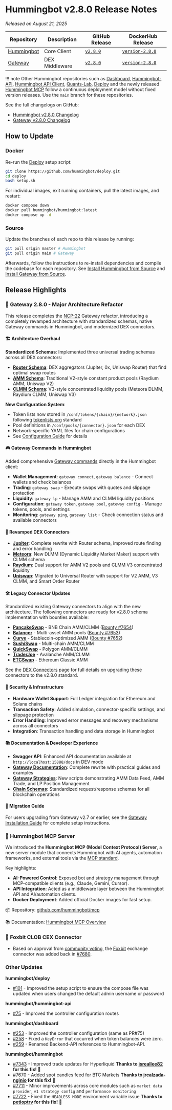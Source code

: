 # Hummingbot v2.8.0 Release Notes

*Released on August 21, 2025*

| Repository | Description | GitHub Release | DockerHub Release |
|------------|-------------|----------------|-------------------|
| [Hummingbot](https://github.com/hummingbot/hummingbot) | Core Client | [`v2.8.0`](https://github.com/hummingbot/hummingbot/releases/tag/v2.8.0) | [`version-2.8.0`](https://hub.docker.com/r/hummingbot/hummingbot/tags?name=version-2.8.0) |
| [Gateway](https://github.com/hummingbot/gateway) | DEX Middleware | [`v2.8.0`](https://github.com/hummingbot/gateway/releases/tag/v2.8.0) | [`version-2.8.0`](https://hub.docker.com/r/hummingbot/gateway/tags?name=version-2.8.0) |


!!! note
    Other Hummingbot repositories such as [Dashboard](https://github.com/hummingbot/dashboard), [Hummingbot-API](https://github.com/hummingbot/hummingbot-api), [Hummingbot API Client](https://github.com/hummingbot/hummingbot-api-client), [Quants-Lab](https://github.com/hummingbot/quant-lab), [Deploy](https://github.com/hummingbot/deploy) and the newly released [Hummingbot MCP](https://github.com/hummingbot/mcp) follow a continuous deployment model without fixed version releases. Use the `main` branch for these repositories.

See the full changelogs on GitHub:

- [Hummingbot v2.8.0 Changelog](https://github.com/hummingbot/hummingbot/releases/tag/v2.8.0)
- [Gateway v2.8.0 Changelog](https://github.com/hummingbot/gateway/releases/tag/v2.8.0)

## How to Update

### Docker

Re-run the [Deploy](https://github.com/hummingbot/deploy) setup script:
```bash
git clone https://github.com/hummingbot/deploy.git
cd deploy
bash setup.sh
```

For individual images, exit running containers, pull the latest images, and restart:
```bash
docker compose down
docker pull hummingbot/hummingbot:latest
docker compose up -d
```

### Source

Update the branches of each repo to this release by running:
```bash
git pull origin master # Hummingbot
git pull origin main # Gateway
```

Afterwards, follow the instructions to re-install dependencies and compile the codebase for each repository. See [Install Hummingbot from Source](/installation/linux/) and [Install Gateway from Source](/gateway/installation).

## Release Highlights

### 🔗 Gateway 2.8.0 - Major Architecture Refactor

This release completes the [NCP-22](https://snapshot.box/#/s:hbot-ncp.eth/proposal/0xce92e088bb088e66e17f6c26b07643f1dcb3c0e57c8d3e93b80e37e6c92e7ebf) Gateway refactor, introducing a completely revamped architecture with standardized schemas, native Gateway commands in Hummingbot, and modernized DEX connectors.

#### 🏗️ Architecture Overhaul

**Standardized Schemas**: Implemented three universal trading schemas across all DEX connectors:

  - [**Router Schema**](/gateway/connectors#router-schema): DEX aggregators (Jupiter, 0x, Uniswap Router) that find optimal swap routes
  - [**AMM Schema**](/gateway/connectors#amm-schema): Traditional V2-style constant product pools (Raydium AMM, Uniswap V2)
  - [**CLMM Schema**](/gateway/connectors#clmm-schema): V3-style concentrated liquidity pools (Meteora DLMM, Raydium CLMM, Uniswap V3)

**New Configuration System**: 

  - Token lists now stored in `/conf/tokens/{chain}/{network}.json` following [tokenlists.org](https://tokenlists.org/) standard
  - Pool definitions in `/conf/pools/{connector}.json` for each DEX
  - Network-specific YAML files for chain configurations
  - See [Configuration Guide](/gateway/configuration) for details

#### 🎮 Gateway Commands in Hummingbot

Added comprehensive [Gateway commands](/gateway/commands) directly in the Hummingbot client:

* **Wallet Management**: `gateway connect`, `gateway balance` - Connect wallets and check balances
* **Trading**: `gateway swap` - Execute swaps with quotes and slippage protection
* **Liquidity**: `gateway lp` - Manage AMM and CLMM liquidity positions
* **Configuration**: `gateway token`, `gateway pool`, `gateway config` - Manage tokens, pools, and settings
* **Monitoring**: `gateway ping`, `gateway list` - Check connection status and available connectors

#### 🔄 Revamped DEX Connectors

* **[Jupiter](/exchanges/gateway/jupiter)**: Complete rewrite with Router schema, improved route finding and error handling
* **[Meteora](/exchanges/gateway/meteora)**: New DLMM (Dynamic Liquidity Market Maker) support with CLMM schema
* **[Raydium](/exchanges/gateway/raydium)**: Dual support for AMM V2 pools and CLMM V3 concentrated liquidity
* **[Uniswap](/exchanges/gateway/uniswap)**: Migrated to Universal Router with support for V2 AMM, V3 CLMM, and Smart Order Router

#### 🛠️ Legacy Connector Updates

Standardized existing Gateway connectors to align with the new architecture. The following connectors are ready for v2.8.0 schema implementation with bounties available:

* **[PancakeSwap](/exchanges/gateway/pancakeswap)** - BNB Chain AMM/CLMM ([Bounty #7654](https://github.com/hummingbot/hummingbot/issues/7654))
* **[Balancer](/exchanges/gateway/balancer)** - Multi-asset AMM pools ([Bounty #7653](https://github.com/hummingbot/hummingbot/issues/7653))
* **[Curve](/exchanges/gateway/curve)** - Stablecoin-optimized AMM ([Bounty #7652](https://github.com/hummingbot/hummingbot/issues/7652))
* **[SushiSwap](/exchanges/gateway/sushiswap)** - Multi-chain AMM/CLMM
* **[QuickSwap](/exchanges/gateway/quickswap)** - Polygon AMM/CLMM
* **[TraderJoe](/exchanges/gateway/traderjoe)** - Avalanche AMM/CLMM
* **[ETCSwap](/exchanges/gateway/etcSwap)** - Ethereum Classic AMM

See the [DEX Connectors](/gateway/connectors) page for full details on upgrading these connectors to the v2.8.0 standard. 

#### 🔐 Security & Infrastructure

* **Hardware Wallet Support**: Full Ledger integration for Ethereum and Solana chains
* **Transaction Safety**: Added simulation, connector-specific settings, and slippage protection
* **Error Handling**: Improved error messages and recovery mechanisms across all connectors
* **Integration**: Transaction handling and data storage in Hummingbot

#### 📚 Documentation & Developer Experience

* **Swagger API**: Enhanced API documentation available at `http://localhost:15888/docs` in DEV mode
* **[Gateway Documentation](/gateway)**: Complete rewrite with practical guides and examples
* **[Gateway Strategies](/gateway/strategies)**: New scripts demonstrating AMM Data Feed, AMM Trade, and LP Position Management
* **[Chain Schemas](/gateway/chains#chain-schema)**: Standardized request/response schemas for all blockchain operations

#### 🚀 Migration Guide

For users upgrading from Gateway v2.7 or earlier, see the [Gateway Installation Guide](/gateway/installation) for complete setup instructions.

### 🤖 Hummingbot MCP Server

We introduced the **Hummingbot MCP (Model Context Protocol) Server**, a new server module that connects Hummingbot with AI agents, automation frameworks, and external tools via the [MCP standard](https://github.com/modelcontextprotocol).

Key highlights:

* **AI-Powered Control**: Exposed bot and strategy management through MCP-compatible clients (e.g., Claude, Gemini, Cursor).
* **API Integration**: Acted as a middleware layer between the Hummingbot API and AI/automation clients.
* **Docker Deployment**: Added official Docker images for fast setup.

📦 Repository: [github.com/hummingbot/mcp](https://github.com/hummingbot/mcp)

📚 Documentation: [Hummingbot MCP Overview](https://github.com/hummingbot/mcp#readme)

### 🏦 Foxbit CLOB CEX Connector

- Based on approval from [community voting](https://snapshot.box/#/s:hbot-ncp.eth/proposal/0x01022a516c3536d015e21b28e90204a7dbc4a65b42c0e2d568847509f7531e6a), the [Foxbit](/exchanges/foxbit) exchange connector was added back in [#7680](https://github.com/hummingbot/hummingbot/pull/7680).

### Other Updates

**hummingbot/deploy**

* [#101](https://github.com/hummingbot/deploy/pull/101) - Improved the setup script to ensure the compose file was updated when users changed the default admin username or password

**hummingbot/hummingbot-api**

* [#75](https://github.com/hummingbot/hummingbot-api/pull/75) - Improved the controller configuration routes

**hummingbot/dashboard**

* [#253](https://github.com/hummingbot/dashboard/pull/253) - Improved the controller configuration (same as PR#75)
* [#258](https://github.com/hummingbot/dashboard/pull/258) - Fixed a `KeyError` that occurred when token balances were zero.
* [#259](https://github.com/hummingbot/dashboard/pull/259) - Renamed Backend-API references to Hummingbot-API.

**hummingbot/hummingbot**


* [#7343](https://github.com/hummingbot/hummingbot/pull/7343) - Improved trade updates for Hyperliquid **Thanks to [isreallee82](https://github.com/isreallee82) for this fix! 🙏**
* [#7670](https://github.com/hummingbot/hummingbot/pull/7670) - Added spot candles feed for BTC Markets **Thanks to [jrcalzada-nginio](https://github.com/jrcalzada-nginio) for this fix! 🙏**
* [#7711](https://github.com/hummingbot/hummingbot/pull/7711) - Minor improvements across core modules such as `market data provider`, `v1 strategy config` and `performance monitoring`
* [#7722](https://github.com/hummingbot/hummingbot/pull/7722) - Fixed the `HEADLESS_MODE` environment variable issue **Thanks to [petioptrv](https://github.com/petioptrv) for this fix! 🙏**
